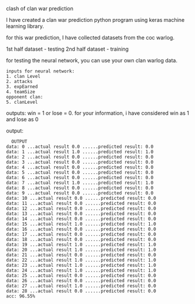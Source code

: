 clash of clan war prediction

I have created a clan war prediction python program using keras machine learning library.

for this war prediction, I have collected datasets from the coc warlog.

1st half dataset - testing
2nd half dataset - training

for testing the neural network, you can use your own clan warlog data.
```
inputs for neural network:
1. clan Level
2. attacks
3. expEarned
4. teamSize
opponent clan:
5. clanLevel

 ```
outputs:
win = 1 or lose = 0.
for your information, i have considered win as 1 and lose as 0

output:
```OUTPUT
  OUTPUT
data: 0 ...actual result 0.0 ......predicted result: 0.0
data: 1 ...actual result 1.0 ......predicted result: 1.0
data: 2 ...actual result 0.0 ......predicted result: 0.0
data: 3 ...actual result 0.0 ......predicted result: 0.0
data: 4 ...actual result 0.0 ......predicted result: 0.0
data: 5 ...actual result 0.0 ......predicted result: 0.0
data: 6 ...actual result 0.0 ......predicted result: 0.0
data: 7 ...actual result 1.0 ......predicted result: 1.0
data: 8 ...actual result 0.0 ......predicted result: 0.0
data: 9 ...actual result 0.0 ......predicted result: 0.0
data: 10 ...actual result 0.0 ......predicted result: 0.0
data: 11 ...actual result 0.0 ......predicted result: 0.0
data: 12 ...actual result 0.0 ......predicted result: 0.0
data: 13 ...actual result 0.0 ......predicted result: 0.0
data: 14 ...actual result 0.0 ......predicted result: 0.0
data: 15 ...actual result 1.0 ......predicted result: 1.0
data: 16 ...actual result 0.0 ......predicted result: 0.0
data: 17 ...actual result 0.0 ......predicted result: 0.0
data: 18 ...actual result 0.0 ......predicted result: 0.0
data: 19 ...actual result 1.0 ......predicted result: 1.0
data: 20 ...actual result 1.0 ......predicted result: 1.0
data: 21 ...actual result 0.0 ......predicted result: 0.0
data: 22 ...actual result 1.0 ......predicted result: 1.0
data: 23 ...actual result 1.0 ......predicted result: 1.0
data: 24 ...actual result 1.0 ......predicted result: 1.0
data: 25 ...actual result 0.0 ......predicted result: 0.0
data: 26 ...actual result 0.0 ......predicted result: 0.0
data: 27 ...actual result 1.0 ......predicted result: 0.0
data: 28 ...actual result 0.0 ......predicted result: 0.0
acc: 96.55%


```
